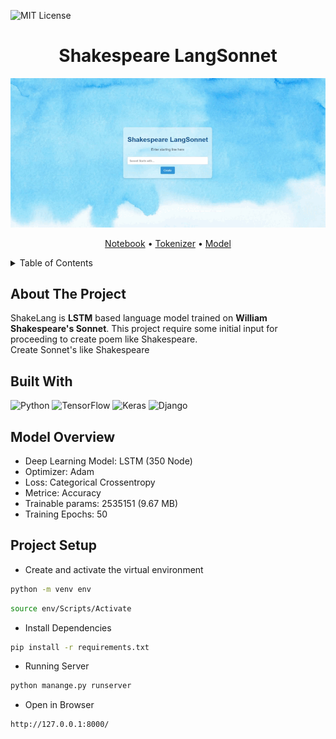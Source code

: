 ![MIT License](https://img.shields.io/github/license/othneildrew/Best-README-Template.svg?style=for-the-badge)

# <center> Shakespeare LangSonnet </center>

<p align="center"> 

![screenshot](assets/LangVid.gif)
</p> 

<p align="center">
  <a href="notebook/Model Training.ipynb">Notebook</a> •
  <a href="models/tokenizer.pickle">Tokenizer</a> •
  <a href="models/model_sp.h5">Model</a> 
</p>  


<details>
  <summary>Table of Contents</summary>
  <ol>
    <li>
      <a href="#about-the-project">About The Project</a>
    </li>
    <li>
      <a href="#built-with">Requirements</a>
    </li>
    <li><a href="#model-overview">Model Overview</a></li>
    <li><a href="#project-setup">Project Setup</a> </li>
  </ol>
</details>

## About The Project
ShakeLang is **LSTM** based language model trained on **William Shakespeare's Sonnet**. This project require some initial input for proceeding to create poem like Shakespeare.<br>
Create Sonnet's like Shakespeare

## Built With
![Python](https://img.shields.io/badge/python-3670A0?style=for-the-badge&logo=python&logoColor=ffdd54) ![TensorFlow](https://img.shields.io/badge/TensorFlow-%23FF6F00.svg?style=for-the-badge&logo=TensorFlow&logoColor=white) ![Keras](https://img.shields.io/badge/Keras-%23D00000.svg?style=for-the-badge&logo=Keras&logoColor=white) 
![Django](https://img.shields.io/badge/django-%23092E20.svg?style=for-the-badge&logo=django&logoColor=white)

## Model Overview
+ Deep Learning Model: LSTM  (350 Node)
+ Optimizer: Adam  
+ Loss: Categorical Crossentropy 
+ Metrice: Accuracy  
+ Trainable params: 2535151 (9.67 MB)
+ Training Epochs: 50


## Project Setup

+ Create and activate the virtual environment
```bash
python -m venv env
```

```bash
source env/Scripts/Activate
```

+ Install Dependencies
```bash
pip install -r requirements.txt
```
+ Running Server
```bash
python manange.py runserver
```
+ Open in Browser
```bash
http://127.0.0.1:8000/
```
